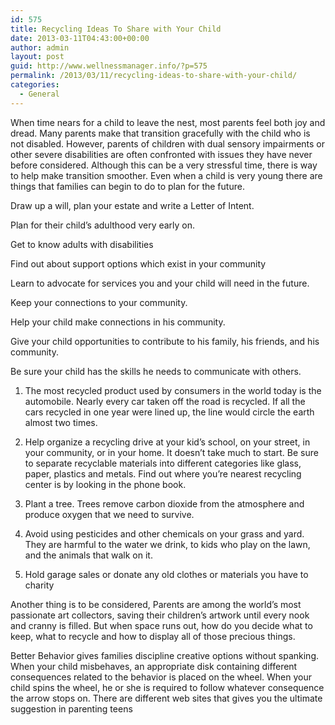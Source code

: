 ```yaml
---
id: 575
title: Recycling Ideas To Share with Your Child
date: 2013-03-11T04:43:00+00:00
author: admin
layout: post
guid: http://www.wellnessmanager.info/?p=575
permalink: /2013/03/11/recycling-ideas-to-share-with-your-child/
categories:
  - General
---
```

When time nears for a child to leave the nest, most parents feel both joy and dread. Many parents make that transition gracefully with the child who is not disabled. However, parents of children with dual sensory impairments or other severe disabilities are often confronted with issues they have never before considered. Although this can be a very stressful time, there is way to help make transition smoother. Even when a child is very young there are things that families can begin to do to plan for the future.

Draw up a will, plan your estate and write a Letter of Intent.
  
Plan for their child&#8217;s adulthood very early on.
  
Get to know adults with disabilities
  
Find out about support options which exist in your community
  
Learn to advocate for services you and your child will need in the future.
  
Keep your connections to your community.
  
Help your child make connections in his community.
  
Give your child opportunities to contribute to his family, his friends, and his community.
  
Be sure your child has the skills he needs to communicate with others.

1) The most recycled product used by consumers in the world today is the automobile. Nearly every car taken off the road is recycled. If all the cars recycled in one year were lined up, the line would circle the earth almost two times.
  
2) Help organize a recycling drive at your kid’s school, on your street, in your community, or in your home. It doesn&#8217;t take much to start. Be sure to separate recyclable materials into different categories like glass, paper, plastics and metals. Find out where you’re nearest recycling center is by looking in the phone book.
  
3) Plant a tree. Trees remove carbon dioxide from the atmosphere and produce oxygen that we need to survive.
  
4) Avoid using pesticides and other chemicals on your grass and yard. They are harmful to the water we drink, to kids who play on the lawn, and the animals that walk on it.
  
5) Hold garage sales or donate any old clothes or materials you have to charity

Another thing is to be considered, Parents are among the world&#8217;s most passionate art collectors, saving their children&#8217;s artwork until every nook and cranny is filled. But when space runs out, how do you decide what to keep, what to recycle and how to display all of those precious things.

Better Behavior gives families discipline creative options without spanking. When your child misbehaves, an appropriate disk containing different consequences related to the behavior is placed on the wheel. When your child spins the wheel, he or she is required to follow whatever consequence the arrow stops on. There are different web sites that gives you the ultimate suggestion in parenting teens